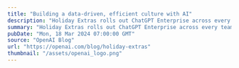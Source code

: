 ```yaml
---
title: "Building a data-driven, efficient culture with AI"
description: "Holiday Extras rolls out ChatGPT Enterprise across every team, boosting productivity by 500 hours weekly."
summary: "Holiday Extras rolls out ChatGPT Enterprise across every team, boosting productivity by 500 hours weekly."
pubDate: "Mon, 18 Mar 2024 07:00:00 GMT"
source: "OpenAI Blog"
url: "https://openai.com/blog/holiday-extras"
thumbnail: "/assets/openai_logo.png"
---
```


